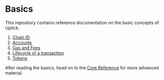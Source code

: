 <!--
order: false
parent:
  order: 3
-->

# Basics

This repository contains reference documentation on the basic concepts of Uptick.

1. [Chain ID](./chain_id.md)
1. [Accounts](./accounts.md)
1. [Gas and Fees](./gas.md)
1. [Lifecycle of a transaction](./transactions.md)
1. [Tokens](./tokens.md)

After reading the basics, head on to the [Core Reference](../core/README.md) for more advanced material.
